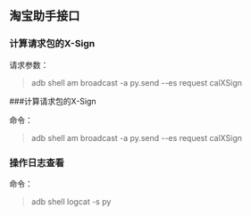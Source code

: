 ## 淘宝助手接口



### 计算请求包的X-Sign

请求参数：

> adb shell am broadcast -a py.send --es request    calXSign



###计算请求包的X-Sign

命令：

>adb shell am broadcast -a py.send --es request    calXSign



### 操作日志查看

命令：

> adb shell logcat -s py

